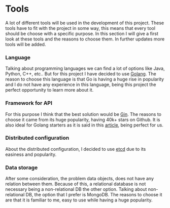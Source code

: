 # Tools

A lot of different tools will be used in the development of this project. These tools have to fit with the project in some way, this means that every tool should be choose with a specific purpose. In this section I will give a first look at these tools and the reasons to choose them. In further updates more tools will be added.

### Language
Talking about programming languages we can find a lot of options like Java, Python, C++, etc.. But for this project I have decided to use [Golang](https://golang.org/). The reason to choose this language is that Go is having a huge rise in popularity and I do not have any experience in this language, being this project the perfect opportunity to learn more about it.

### Framework for API
For this purpose I think that the best solution would be [Gin](https://github.com/gin-gonic/gin). The reasons to choose it came from its huge popularity, having 40k+ stars on Github. It is also ideal for Golang starters as it is said in this [article](https://medium.com/devtechtoday/top-7-golang-web-frameworks-in-2020-and-beyond-9ca2a89eb904), being perfect for us.

### Distributed configuration
About the distributed configuration, I decided to use [etcd](https://etcd.io/) due to its easiness and popularity.

### Data storage
After some consideration, the problem data objects, does not have any relation between them. Because of this, a relational database is not necessary being a non-relational DB the other option. Talking about non-relational DB, the option that I prefer is MongoDB. The reasons to choose it are that it is familiar to me, easy to use while having a huge popularity.
